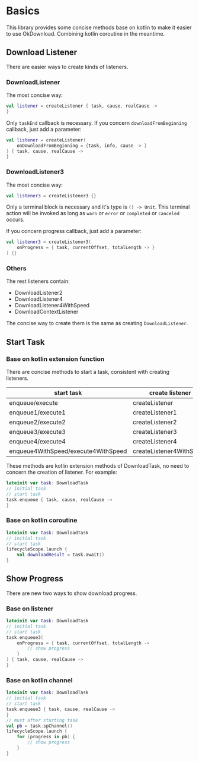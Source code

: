 # Basics

This library provides some concise methods base on kotlin to make it easier to use OkDownload. 
Combining kotlin coroutine in the meantime.

## Download Listener

There are easier ways to create kinds of listeners.

### DownloadListener

The most concise way:
```kotlin
val listener = createListener { task, cause, realCause ->
}
```
Only `taskEnd` callback is necessary. If you concern `downloadFromBeginning` callback, 
just add a parameter:
```kotlin
val listener = createListener(
    onDownloadFromBeginning = {task, info, cause -> }
) { task, cause, realCause ->
}
```
### DownloadListener3

The most concise way:
```kotlin
val listener3 = createListener3 {}
```
Only a terminal block is necessary and it's type is `() -> Unit`. This terminal action will be 
invoked as long as `warn` or `error` or `completed` or `canceled` occurs.

If you concern progress callback, just add a parameter:
```kotlin
val listener3 = createListener3(
    onProgress = { task, currentOffset, totalLength -> }
) {}
```
### Others

The rest listeners contain:

- DownloadListener2
- DownloadListener4
- DownloadListener4WithSpeed
- DownloadContextListener

The concise way to create them is the same as creating `DownloadListener`. 

## Start Task 

### Base on kotlin extension function

There are concise methods to start a task, consistent with creating listeners.

| start task | create listener |
| ---------- | --------------- |
| enqueue/execute | createListener  |
| enqueue1/execute1 | createListener1 |
| enqueue2/execute2 | createListener2 |
| enqueue3/execute3 | createListener3 |
| enqueue4/execute4 | createListener4 |
| enqueue4WithSpeed/execute4WithSpeed | createListener4WithSpeed |

These methods are kotlin extension methods of DownloadTask, no need to concern the creation of 
listener. For example:

```kotlin
lateinit var task: DownloadTask
// initial task
// start task
task.enqueue { task, cause, realCause ->
}
```

### Base on kotlin coroutine

```kotlin
lateinit var task: DownloadTask
// initial task
// start task
lifecycleScope.launch {
    val downloadResult = task.await()
}
```

## Show Progress

There are new two ways to show download progress.
 
### Base on listener

```kotlin
lateinit var task: DownloadTask
// initial task
// start task
task.enqueue3(
    onProgress = { task, currentOffset, totalLength -> 
        // show progress
    }
) { task, cause, realCause ->
}
```

### Base on kotlin channel

```kotlin
lateinit var task: DownloadTask
// initial task
// start task
task.enqueue3 { task, cause, realCause ->
}
// must after starting task
val pb = task.spChannel()
lifecycleScope.launch {
    for (progress in pb) {
        // show progress
    }
}
```
